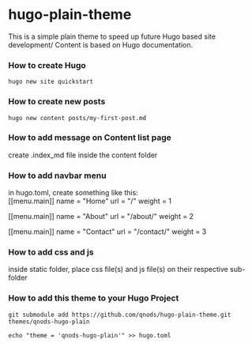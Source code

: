 # hugo-plain-theme

This is a simple plain theme to speed up future Hugo based site development/
Content is based on Hugo documentation. 

### How to create Hugo
`hugo new site quickstart`

### How to create new posts
`hugo new content posts/my-first-post.md`

### How to add message on Content list page
create .index_md file inside the content folder

### How to add navbar menu
in hugo.toml, create something like this: </br>
[[menu.main]]
name = "Home"
url = "/"
weight = 1

[[menu.main]]
name = "About"
url = "/about/"
weight = 2

[[menu.main]]
name = "Contact"
url = "/contact/"
weight = 3

### How to add css and js
inside static folder, place css file(s) and js file(s) on their respective sub-folder

### How to add this theme to your Hugo Project
`git submodule add https://github.com/qnods/hugo-plain-theme.git themes/qnods-hugo-plain`

`echo "theme = 'qnods-hugo-plain'" >> hugo.toml`